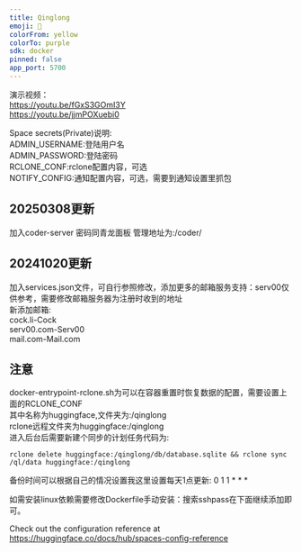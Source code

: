 ```yaml
---
title: Qinglong
emoji: 🏃
colorFrom: yellow
colorTo: purple
sdk: docker
pinned: false
app_port: 5700
---
```

演示视频：    
https://youtu.be/fGxS3GOmI3Y    
https://youtu.be/jjmPOXuebi0   



Space secrets(Private)说明:   
ADMIN_USERNAME:登陆用户名   
ADMIN_PASSWORD:登陆密码   
RCLONE_CONF:rclone配置内容，可选   
NOTIFY_CONFIG:通知配置内容，可选，需要到通知设置里抓包

## 20250308更新   
加入coder-server 密码同青龙面板 管理地址为:/coder/

## 20241020更新   
加入services.json文件，可自行参照修改，添加更多的邮箱服务支持：serv00仅供参考，需要修改邮箱服务器为注册时收到的地址   
新添加邮箱:   
cock.li-Cock   
serv00.com-Serv00   
mail.com-Mail.com   

## 注意 
docker-entrypoint-rclone.sh为可以在容器重置时恢复数据的配置，需要设置上面的RCLONE_CONF  
其中名称为huggingface,文件夹为:/qinglong   
rclone远程文件夹为huggingface:/qinglong   
进入后台后需要新建个同步的计划任务代码为:  
```
rclone delete huggingface:/qinglong/db/database.sqlite && rclone sync /ql/data huggingface:/qinglong
```
备份时间可以根据自己的情况设置我这里设置每天1点更新: 0 1 1 * * *    

如需安装linux依赖需要修改Dockerfile手动安装：搜索sshpass在下面继续添加即可。  

Check out the configuration reference at https://huggingface.co/docs/hub/spaces-config-reference
